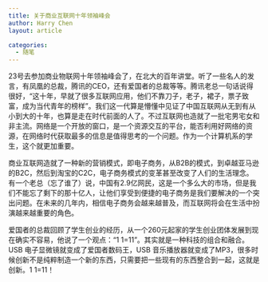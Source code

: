```yaml
---
title: 关于商业互联网十年领袖峰会
author: Harry Chen
layout: article

categories:
  - 随笔
---
```


  23号去参加商业物联网十年领袖峰会了，在北大的百年讲堂。听了一些名人的发言，有凤凰的总裁，腾讯的CEO，还有爱国者的总裁等等。腾讯老总一句话说得很好，“这十年，早就了很多互联网应用，他们不靠刀子，老子，裙子，票子致富，成为当代青年的榜样”。我们这一代算是懵懂中见证了中国互联网从无到有从小到大的十年，也算是走在时代前面的人了。不过互联网也造就了一批宅男宅女和非主流。网络是一个开放的窗口，是一个资源交互的平台，能否利用好网络的资源，在网络时代获取最多的信息是值得思考的一个问题。作为一个计算机系的学生，这个就更加重要。

  商业互联网造就了一种新的营销模式，即电子商务，从B2B的模式，到卓越亚马逊的B2C，然后到淘宝的C2C，电子商务模式的变革甚至改变了人们的生活理念。有一个老总（忘了谁了）说，中国有2.9亿网民，这是一个多么大的市场，但是我们不能忘了剩下的那十亿人，让他们享受到便捷的电子商务是我们要解决的一个突出问题。在未来的几年内，相信电子商务会越来越普及，而互联网将会在生活中扮演越来越重要的角色。

  爱国者的总裁回顾了学生创业的经历，从一个260元起家的学生创业团体发展到现在确实不容易，他说了一个观点：“1 1=11”。其实就是一种科技的组合和融合。USB 电子显微镜就变成了爱国者数码王，USB 音乐播放器就变成了MP3，很多时候创新不是纯粹制造一个新的东西，只需要把一些现有的东西整合到一起，这就是创新。1 1=11！
